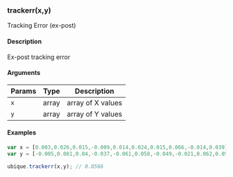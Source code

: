 ### trackerr(x,y)

Tracking Error (ex-post)


#### Description

Ex-post tracking error  



#### Arguments

|Params|Type|Description
|---------|----|-----------
|`x` | array | array of X values
|`y` | array | array of Y values


#### Examples

```js
var x = [0.003,0.026,0.015,-0.009,0.014,0.024,0.015,0.066,-0.014,0.039];
var y = [-0.005,0.081,0.04,-0.037,-0.061,0.058,-0.049,-0.021,0.062,0.058];

ubique.trackerr(x,y); // 0.0566
```

